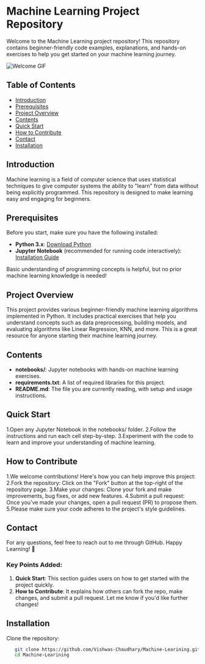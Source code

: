 # Machine Learning Project Repository

Welcome to the Machine Learning project repository! This repository contains beginner-friendly code examples, explanations, and hands-on exercises to help you get started on your machine learning journey.

![Welcome GIF](https://media3.giphy.com/media/v1.Y2lkPTc5MGI3NjExeHZvbTR4OXYzejQwNDZnNGU0N3M1M2xyZ2RyNW5hd3h1ZzNiMXdlbSZlcD12MV9pbnRlcm5hbF9naWZfYnlfaWQmY3Q9Zw/URpHvLF4KFfmFKM3CA/giphy.webp)

## Table of Contents

- [Introduction](#introduction)
- [Prerequisites](#prerequisites)
- [Project Overview](#project-overview)
- [Contents](#contents)
- [Quick Start](#quick-start)
- [How to Contribute](#how-to-contribute)
- [Contact](#contact)
- [Installation](#installation)

## Introduction

Machine learning is a field of computer science that uses statistical techniques to give computer systems the ability to "learn" from data without being explicitly programmed. This repository is designed to make learning easy and engaging for beginners.

## Prerequisites

Before you start, make sure you have the following installed:

- **Python 3.x**: [Download Python](https://www.python.org/downloads/)
- **Jupyter Notebook** (recommended for running code interactively): [Installation Guide](https://jupyter.org/install)

Basic understanding of programming concepts is helpful, but no prior machine learning knowledge is needed!


## Project Overview

This project provides various beginner-friendly machine learning algorithms implemented in Python. It includes practical exercises that help you understand concepts such as data preprocessing, building models, and evaluating algorithms like Linear Regression, KNN, and more. This is a great resource for anyone starting their machine learning journey.


## Contents

- **notebooks/**: Jupyter notebooks with hands-on machine learning exercises.
- **requirements.txt**: A list of required libraries for this project.
- **README.md**: The file you are currently reading, with setup and usage instructions.


## Quick Start

1.Open any Jupyter Notebook in the notebooks/ folder.
2.Follow the instructions and run each cell step-by-step.
3.Experiment with the code to learn and improve your understanding of machine learning.


## How to Contribute

1.We welcome contributions! Here's how you can help improve this project:
2.Fork the repository: Click on the "Fork" button at the top-right of the repository page.
3.Make your changes: Clone your fork and make improvements, bug fixes, or add new features.
4.Submit a pull request: Once you’ve made your changes, open a pull request (PR) to propose them.
5.Please make sure your code adheres to the project's style guidelines.


## Contact

For any questions, feel free to reach out to me through GitHub.
Happy Learning! 🎉


### Key Points Added:
1. **Quick Start**: This section guides users on how to get started with the project quickly.
2. **How to Contribute**: It explains how others can fork the repo, make changes, and submit a pull request.
Let me know if you'd like further changes!


## Installation
Clone the repository:
```bash
   git clone https://github.com/Vishwas-Chaudhary/Machine-Learining.git
   cd Machine-Learining
